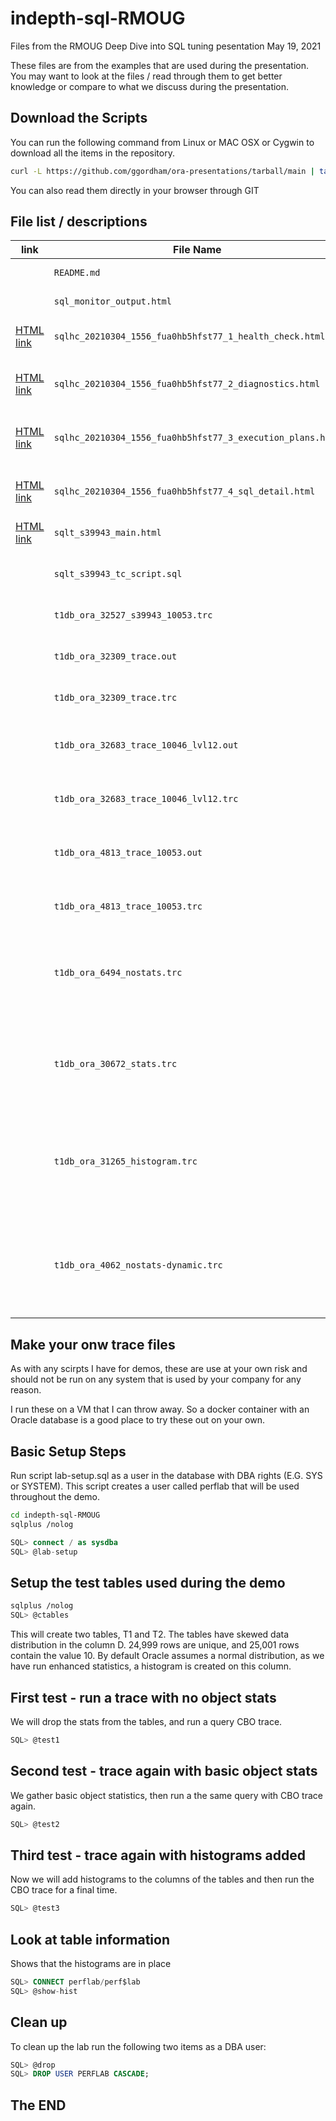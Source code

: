 # indepth-sql-RMOUG
Files from the RMOUG Deep Dive into SQL tuning pesentation May 19, 2021

These files are from the examples that are used during the presentation.
You may want to look at the files / read through them to get better knowledge or compare to what we discuss during the presentation.

## Download the Scripts
You can run the following command from Linux or MAC OSX or Cygwin to download all the items in the repository.

```bash
curl -L https://github.com/ggordham/ora-presentations/tarball/main | tar xz --strip=1
```

You can also read them directly in your browser through GIT

## File list / descriptions
| link | File Name | Description |
| ---- |  -------- | ----------- |
| | `README.md` | This readme file |
| | `sql_monitor_output.html` | Example of SQL Monitor |
| [HTML link](https://htmlpreview.github.io/?https://github.com/ggordham/ora-presentations/blob/main/indepth-sql-RMOUG/sqlhc_20210304_1556_fua0hb5hfst77_1_health_check.html) | `sqlhc_20210304_1556_fua0hb5hfst77_1_health_check.html` | SQL Health Check main report |
| [HTML link](https://htmlpreview.github.io/?https://github.com/ggordham/ora-presentations/blob/main/indepth-sql-RMOUG/sqlhc_20210304_1556_fua0hb5hfst77_2_diagnostics.html) | `sqlhc_20210304_1556_fua0hb5hfst77_2_diagnostics.html` | SQL Health Check diagnostics details |
| [HTML link](https://htmlpreview.github.io/?https://github.com/ggordham/ora-presentations/blob/main/indepth-sql-RMOUG/sqlhc_20210304_1556_fua0hb5hfst77_3_execution_plans.html) | `sqlhc_20210304_1556_fua0hb5hfst77_3_execution_plans.html` | SQL Health Check execution plans |
| [HTML link](https://htmlpreview.github.io/?https://github.com/ggordham/ora-presentations/blob/main/indepth-sql-RMOUG/sqlhc_20210304_1556_fua0hb5hfst77_4_sql_detail.html ) | `sqlhc_20210304_1556_fua0hb5hfst77_4_sql_detail.html` | SQL Health Check diagnostic and DB info |
| [HTML link](https://htmlpreview.github.io/?https://github.com/ggordham/ora-presentations/blob/main/indepth-sql-RMOUG/sqlt_s39943_main.html ) | `sqlt_s39943_main.html` | SQLTXPlain main file |
| | `sqlt_s39943_tc_script.sql` | SQLTXPlain script to re-run same SQL |
| | `t1db_ora_32527_s39943_10053.trc` | SQLTXPlain CBO trace |
| | `t1db_ora_32309_trace.out` | Simple SQL Trace run through TKPROF |
| | `t1db_ora_32309_trace.trc` | Simple SQL Trace file |
| | `t1db_ora_32683_trace_10046_lvl12.out` | 10046 Trace level 12 run through TKPROF |
| | `t1db_ora_32683_trace_10046_lvl12.trc` | 10046 Trace level 12|
| | `t1db_ora_4813_trace_10053.out` | Manual 10053 Trace run through TKPROF |
| | `t1db_ora_4813_trace_10053.trc` | Manual 10053 Trace |
| | `t1db_ora_6494_nostats.trc` | CBO Trace of sample SQL from presentation with no object statictis |
| | `t1db_ora_30672_stats.trc` | CBO Trace of sample SQL from presentation with basic object statictis |
| | `t1db_ora_31265_histogram.trc` | CBO Trace of sample SQL from presentation with object statictis and column histograms |
| | `t1db_ora_4062_nostats-dynamic.trc` | CBO Trace of sample SQL from presentation with no statictis, but dynamic sampling |

## Make your onw trace files
As with any scirpts I have for demos, these are use at your own risk and should not be run on any system that is used by your company for any reason.

I run these on a VM that I can throw away.  So a docker container with an Oracle database is a good place to try these out on your own.

## Basic Setup Steps
Run script lab-setup.sql as a user in the database with DBA rights (E.G. SYS or SYSTEM).
This script creates a user called perflab that will be used throughout the demo.

```bash
cd indepth-sql-RMOUG
sqlplus /nolog
```
```sql
SQL> connect / as sysdba
SQL> @lab-setup
```

## Setup the test tables used during the demo

```bash
sqlplus /nolog
SQL> @ctables
```

This will create two tables, T1 and T2.  The tables have skewed data distribution in the column D.  24,999 rows are unique, and 25,001 rows contain the value 10.
By default Oracle assumes a normal distribution, as we have run enhanced statistics, a histogram is created on this column.

## First test - run a trace with no object stats

We will drop the stats from the tables, and run a query CBO trace.

```sql
SQL> @test1
```

## Second test - trace again with basic object stats

We gather basic object statistics, then run a the same query with CBO trace again.

```sql
SQL> @test2
```

## Third test - trace again with histograms added

Now we will add histograms to the columns of the tables and then run the CBO trace for a final time.

```sql
SQL> @test3
```

## Look at table information

Shows that the histograms are in place

```sql
SQL> CONNECT perflab/perf$lab
SQL> @show-hist
```

## Clean up
To clean up the lab run the following two items as a DBA user:

```sql
SQL> @drop
SQL> DROP USER PERFLAB CASCADE;
```

## The END
